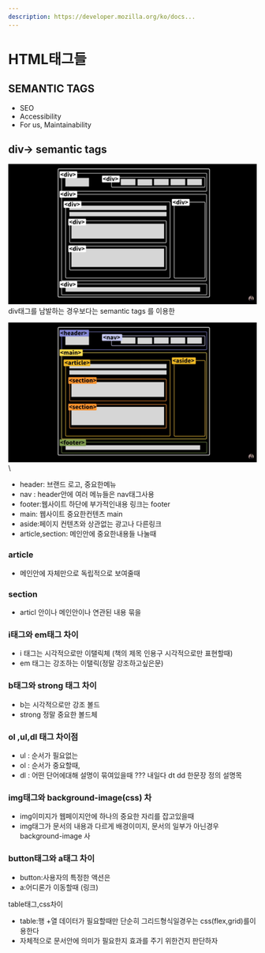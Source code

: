 ```yaml
---
description: https://developer.mozilla.org/ko/docs...
---
```


# HTML태그들

## SEMANTIC TAGS

* SEO
* Accessibility&#x20;
* For us, Maintainability

## div-> semantic tags&#x20;

![](../.gitbook/assets/image.png)div태그를 남발하는 경우보다는 semantic tags 를 이용한

![](<../.gitbook/assets/image (2).png>)\


* header: 브랜드 로고, 중요한메뉴
* nav : header안에 여러 메뉴들은 nav태그사용
* footer:웹사이트 하단에 부가적인내용 링크는 footer
* main: 웹사이트 중요한컨텐츠 main
* aside:페이지 컨텐츠와 상관없는 광고나 다른링크
* article,section: 메인안에 중요한내용들 나눌때&#x20;

### article

* 메인안에 자체만으로 독립적으로 보여줄때

### section

* articl 안이나 메인안이나 연관된 내용 묶을

### i태그와 em태그 차이

* i 태그는 시각적으로만 이탤릭체 (책의 제목 인용구 시각적으로만 표현할때)
* em 태그는 강조하는 이탤릭(정말 강조하고싶은문)

### b태그와 strong 태그 차이

* b는 시각적으로만 강조 볼드
* strong 정말 중요한 볼드체

### ol ,ul,dl 태그 차이점

* ul : 순서가 필요없는&#x20;
* ol : 순서가 중요할때,
* dl : 어떤 단어에대해 설명이 묶여있을때 ??? 내일다 dt dd 한문장 정의 설명목

### img태그와 background-image(css) 차

* img이미지가 웹페이지안에 하나의 중요한 자리를 잡고있을때
* img태그가 문서의 내용과 다르게 배경이미지,  문서의 일부가 아닌경우 background-image 사

### button태그와 a태그 차이

* button:사용자의 특정한 액션은
* a:어디론가 이동할때 (링크)

table태그,css차이

* table:행 +열 데이터가 필요할때만  단순히 그리드형식일경우는 css(flex,grid)를이용한다&#x20;
* 자체적으로 문서안에 의미가 필요한지 효과를 주기 위한건지 판단하자

